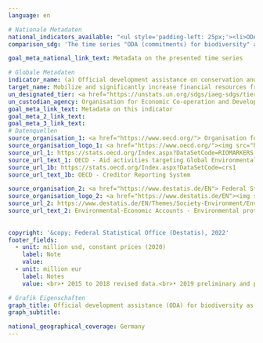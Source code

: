 ```yaml
---
language: en    

# Nationale Metadaten    
national_indicators_available: "<ul style='padding-left: 25px;'><li>ODA (commitments) for biodiversity</li> <li> ODA (gross disbursements) for biodiversity</li> <li> Environmental protection expenditure</li></ul>"    
comparison_sdg: 'The time series "ODA (commitments) for biodiversity" and "ODA (gross disbursements) for biodiversity" are compliant with the global metadata. The time series "Environmental protection expenditure" provides additional information.'    

goal_meta_national_link_text: Metadata on the presented time series    

# Globale Metadaten    
indicator_name: (a) Official development assistance on conservation and sustainable use of biodiversity; and (b) revenue generated and finance mobilized from biodiversity-relevant economic instruments    
target_name: Mobilize and significantly increase financial resources from all sources to conserve and sustainably use biodiversity and ecosystems    
un_designated_tier: <a href="https://unstats.un.org/sdgs/iaeg-sdgs/tier-classification/" title="Click here for more information on the UN tier classification."  target="_blank">Tier I</a>    
un_custodian_agency: Organisation for Economic Co-operation and Development (OECD)<br>United Nations Environment Programme (UNEP)<br>World Bank (WB)    
goal_meta_link_text: Metadata on this indicator    
goal_meta_2_link_text:     
goal_meta_3_link_text:         
# Datenquellen
source_organisation_1: <a href="https://www.oecd.org/"> Organisation for Economic Co-operation and Development (OECD) </a>
source_organisation_logo_1: <a href="https://www.oecd.org/"><img src="https://g205sdgs.github.io/sdg-indicators/public/OrgImgEn/oecd.png" alt="Logo oecd" style="height:60px; width:148px"/></a>
source_url_1: https://stats.oecd.org/Index.aspx?DataSetCode=RIOMARKERS
source_url_text_1: OECD - Aid activities targeting Global Environmental Objectives
source_url_1b: https://stats.oecd.org/Index.aspx?DataSetCode=crs1
source_url_text_1b: OECD - Creditor Reporting System

source_organisation_2: <a href="https://www.destatis.de/EN"> Federal Statistical Office (Destatis) </a>
source_organisation_logo_2: <a href="https://www.destatis.de/EN"><img src="https://g205sdgs.github.io/sdg-indicators/public/OrgImgEn/destatis.png" alt="Logo destatis" style="height:60px; width:148px"/></a>
source_url_2: https://www.destatis.de/EN/Themes/Society-Environment/Environment/Environmental-Protection-Measures/Tables/environmental-protection-expenditure.html
source_url_text_2: Environmental-Economic Accounts - Environmental protection expenditure
    
    
copyright: '&copy; Federal Statistical Office (Destatis), 2022'    
footer_fields:
  - unit: million usd, constant prices (2020)
    label: Note
    value: 
  - unit: million eur
    label: Notes
    value: <br>• 2015 to 2018 revised data.<br>• 2019 preliminary and partly estimated data.    

# Grafik Eigenschaften    
graph_title: Official development assistance (ODA) for biodiversity as well as environmental protection expenditure
graph_subtitle:     

national_geographical_coverage: Germany    
---
```


<span></span>